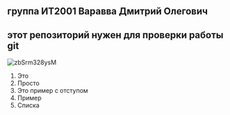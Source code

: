 ## группа ИТ2001 Варавва Дмитрий Олегович

## этот репозиторий нужен для проверки работы git


![zbSrm328ysM](https://user-images.githubusercontent.com/125732168/219856030-bfffade4-725d-4425-ad2d-e63cc256516e.jpg)

1. Это
2. Просто
  1. Это пример с отступом 
3. Пример
4. Списка
